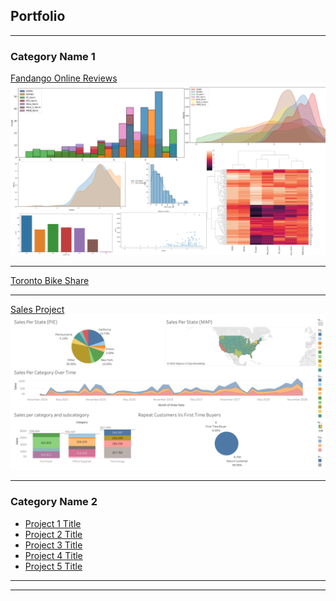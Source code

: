 ## Portfolio

---

### Category Name 1 

[Fandango Online Reviews](https://github.com/seifsami/Fandango-Recreation/blob/main/FandangoDataAnalysisProject.ipynb)
<img src="images/Fandango_Recreation_Project.png?raw=true"/>

---
[Toronto Bike Share](https://github.com/seifsami/Toronto-Bike-Share-Analysis)

<script type="module" src="https://public.tableau.com/javascripts/api/tableau.embedding.3.latest.min.js"></script>
<tableau-viz id="tableauViz"       
  src='https://public.tableau.com/views/AnalysisofTorontoBikeshareInfo/Dashboard1?:language=en-US&:display_count=n&:origin=viz_share_link'      
  height='471px' width='232px' toolbar='bottom' hide-tabs>
</tableau-viz>

---
[Sales Project](https://public.tableau.com/views/FirstTableau_16626178681970/Dashboard1?:language=en-US&:display_count=n&:origin=viz_share_link)
<img src="images/Sales_Project_Dashboard.png?raw=true"/>


---

### Category Name 2

- [Project 1 Title](http://example.com/)
- [Project 2 Title](http://example.com/)
- [Project 3 Title](http://example.com/)
- [Project 4 Title](http://example.com/)
- [Project 5 Title](http://example.com/)

---




---

